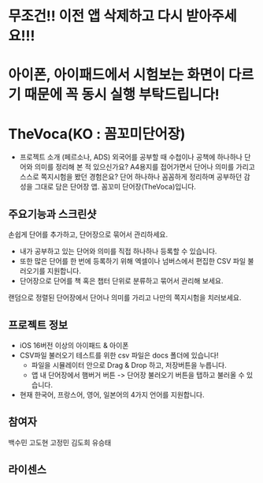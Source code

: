 # 무조건!! 이전 앱 삭제하고 다시 받아주세요!!!
# 아이폰, 아이패드에서 시험보는 화면이 다르기 때문에 꼭 동시 실행 부탁드립니다!

# TheVoca(KO : 꼼꼬미단어장)
- 프로젝트 소개 (페르소나, ADS)
외국어를 공부할 때 수첩이나 공책에 하나하나 단어와 의미를 정리해 본 적 있으신가요?
A4용지를 접어가면서 단어나 의미를 가리고 스스로 쪽지시험을 봤던 경험은요?
단어 하나하나 꼼꼼하게 정리하며 공부하던 감성을 그대로 담은 단어장 앱. 꼼꼬미 단어장(TheVoca)입니다.

## 주요기능과 스크린샷
손쉽게 단어를 추가하고, 단어장으로 묶어서 관리하세요.

- 내가 공부하고 있는 단어와 의미를 직접 하나하나 등록할 수 있습니다.
- 또한 많은 단어를 한 번에 등록하기 위해 엑셀이나 넘버스에서 편집한 CSV 파일 불러오기를 지원합니다.
- 단어장으로 단어를 책 혹은 챕터 단위로 분류하고 묶어서 관리해 보세요.

랜덤으로 정렬된 단어장에서 단어나 의미를 가리고 나만의 쪽지시험을 치러보세요.

## 프로젝트 정보
- iOS 16버전 이상의 아이패드 & 아이폰
- CSV파일 불러오기 테스트를 위한 csv 파일은 docs 폴더에 있습니다!
  - 파일을 시뮬레이터 안으로 Drag & Drop 하고, 저장버튼을 누릅니다.
  - 앱 내 단어장에서 햄버거 버튼 -> 단어장 불러오기 버튼을 탭하고 불러올 수 있습니다.
- 현재 한국어, 프랑스어, 영어, 일본어의 4가지 언어를 지원합니다.

## 참여자
백수민 고도현 고정민 김도희 유승태

## 라이센스

